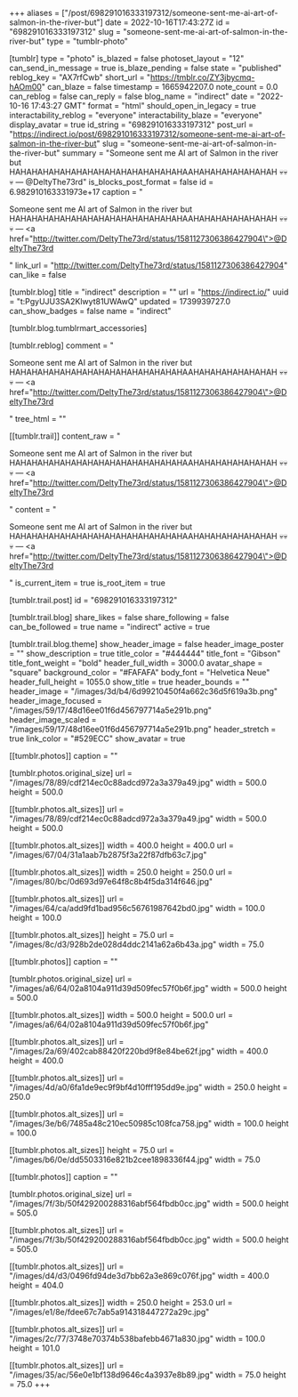 +++
aliases = ["/post/698291016333197312/someone-sent-me-ai-art-of-salmon-in-the-river-but"]
date = 2022-10-16T17:43:27Z
id = "698291016333197312"
slug = "someone-sent-me-ai-art-of-salmon-in-the-river-but"
type = "tumblr-photo"

[tumblr]
type = "photo"
is_blazed = false
photoset_layout = "12"
can_send_in_message = true
is_blaze_pending = false
state = "published"
reblog_key = "AX7rfCwb"
short_url = "https://tmblr.co/ZY3jbycmq-hAOm00"
can_blaze = false
timestamp = 1665942207.0
note_count = 0.0
can_reblog = false
can_reply = false
blog_name = "indirect"
date = "2022-10-16 17:43:27 GMT"
format = "html"
should_open_in_legacy = true
interactability_reblog = "everyone"
interactability_blaze = "everyone"
display_avatar = true
id_string = "698291016333197312"
post_url = "https://indirect.io/post/698291016333197312/someone-sent-me-ai-art-of-salmon-in-the-river-but"
slug = "someone-sent-me-ai-art-of-salmon-in-the-river-but"
summary = "Someone sent me AI art of Salmon in the river but HAHAHAHAHAHAHAHAHAHAHAHAHAHAHAHAAHAHAHAHAHAHAHAH 💀💀💀 — @DeltyThe73rd"
is_blocks_post_format = false
id = 6.982910163331973e+17
caption = "<p>Someone sent me AI art of Salmon in the river but HAHAHAHAHAHAHAHAHAHAHAHAHAHAHAHAAHAHAHAHAHAHAHAH 💀💀💀 — <a href=\"http://twitter.com/DeltyThe73rd/status/1581127306386427904\">@DeltyThe73rd</a></p>"
link_url = "http://twitter.com/DeltyThe73rd/status/1581127306386427904"
can_like = false

[tumblr.blog]
title = "indirect"
description = ""
url = "https://indirect.io/"
uuid = "t:PgyUJU3SA2Klwyt81UWAwQ"
updated = 1739939727.0
can_show_badges = false
name = "indirect"

[tumblr.blog.tumblrmart_accessories]

[tumblr.reblog]
comment = "<p>Someone sent me AI art of Salmon in the river but HAHAHAHAHAHAHAHAHAHAHAHAHAHAHAHAAHAHAHAHAHAHAHAH 💀💀💀 — <a href=\"http://twitter.com/DeltyThe73rd/status/1581127306386427904\">@DeltyThe73rd</a></p>"
tree_html = ""

[[tumblr.trail]]
content_raw = "<p>Someone sent me AI art of Salmon in the river but HAHAHAHAHAHAHAHAHAHAHAHAHAHAHAHAAHAHAHAHAHAHAHAH 💀💀💀 — <a href=\"http://twitter.com/DeltyThe73rd/status/1581127306386427904\">@DeltyThe73rd</a></p>"
content = "<p>Someone sent me AI art of Salmon in the river but HAHAHAHAHAHAHAHAHAHAHAHAHAHAHAHAAHAHAHAHAHAHAHAH &#128128;&#128128;&#128128; &mdash; <a href=\"http://twitter.com/DeltyThe73rd/status/1581127306386427904\">@DeltyThe73rd</a></p>"
is_current_item = true
is_root_item = true

[tumblr.trail.post]
id = "698291016333197312"

[tumblr.trail.blog]
share_likes = false
share_following = false
can_be_followed = true
name = "indirect"
active = true

[tumblr.trail.blog.theme]
show_header_image = false
header_image_poster = ""
show_description = true
title_color = "#444444"
title_font = "Gibson"
title_font_weight = "bold"
header_full_width = 3000.0
avatar_shape = "square"
background_color = "#FAFAFA"
body_font = "Helvetica Neue"
header_full_height = 1055.0
show_title = true
header_bounds = ""
header_image = "/images/3d/b4/6d99210450f4a662c36d5f619a3b.png"
header_image_focused = "/images/59/17/48d16ee01f6d456797714a5e291b.png"
header_image_scaled = "/images/59/17/48d16ee01f6d456797714a5e291b.png"
header_stretch = true
link_color = "#529ECC"
show_avatar = true

[[tumblr.photos]]
caption = ""

[tumblr.photos.original_size]
url = "/images/78/89/cdf214ec0c88adcd972a3a379a49.jpg"
width = 500.0
height = 500.0

[[tumblr.photos.alt_sizes]]
url = "/images/78/89/cdf214ec0c88adcd972a3a379a49.jpg"
width = 500.0
height = 500.0

[[tumblr.photos.alt_sizes]]
width = 400.0
height = 400.0
url = "/images/67/04/31a1aab7b2875f3a22f87dfb63c7.jpg"

[[tumblr.photos.alt_sizes]]
width = 250.0
height = 250.0
url = "/images/80/bc/0d693d97e64f8c8b4f5da314f646.jpg"

[[tumblr.photos.alt_sizes]]
url = "/images/64/ca/add9fd1bad956c56761987642bd0.jpg"
width = 100.0
height = 100.0

[[tumblr.photos.alt_sizes]]
height = 75.0
url = "/images/8c/d3/928b2de028d4ddc2141a62a6b43a.jpg"
width = 75.0

[[tumblr.photos]]
caption = ""

[tumblr.photos.original_size]
url = "/images/a6/64/02a8104a911d39d509fec57f0b6f.jpg"
width = 500.0
height = 500.0

[[tumblr.photos.alt_sizes]]
width = 500.0
height = 500.0
url = "/images/a6/64/02a8104a911d39d509fec57f0b6f.jpg"

[[tumblr.photos.alt_sizes]]
url = "/images/2a/69/402cab88420f220bd9f8e84be62f.jpg"
width = 400.0
height = 400.0

[[tumblr.photos.alt_sizes]]
url = "/images/4d/a0/6fa1de9ec9f9bf4d10fff195dd9e.jpg"
width = 250.0
height = 250.0

[[tumblr.photos.alt_sizes]]
url = "/images/3e/b6/7485a48c210ec50985c108fca758.jpg"
width = 100.0
height = 100.0

[[tumblr.photos.alt_sizes]]
height = 75.0
url = "/images/b6/0e/dd5503316e821b2cee1898336f44.jpg"
width = 75.0

[[tumblr.photos]]
caption = ""

[tumblr.photos.original_size]
url = "/images/7f/3b/50f429200288316abf564fbdb0cc.jpg"
width = 500.0
height = 505.0

[[tumblr.photos.alt_sizes]]
url = "/images/7f/3b/50f429200288316abf564fbdb0cc.jpg"
width = 500.0
height = 505.0

[[tumblr.photos.alt_sizes]]
url = "/images/d4/d3/0496fd94de3d7bb62a3e869c076f.jpg"
width = 400.0
height = 404.0

[[tumblr.photos.alt_sizes]]
width = 250.0
height = 253.0
url = "/images/e1/8e/fdee67c7ab5a914318447272a29c.jpg"

[[tumblr.photos.alt_sizes]]
url = "/images/2c/77/3748e70374b538bafebb4671a830.jpg"
width = 100.0
height = 101.0

[[tumblr.photos.alt_sizes]]
url = "/images/35/ac/56e0e1bf138d9646c4a3937e8b89.jpg"
width = 75.0
height = 75.0
+++

